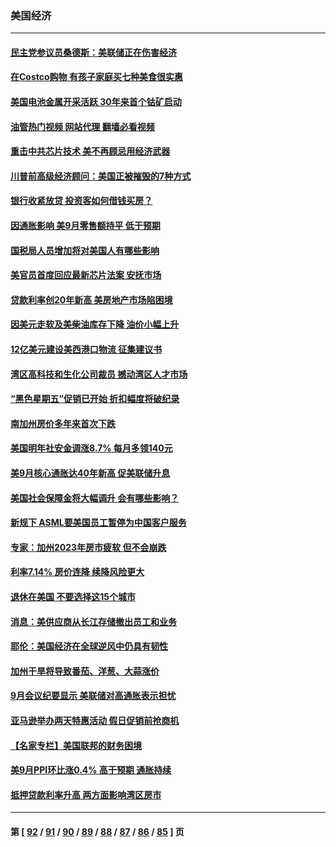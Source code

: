 ### 美国经济
---
#### [民主党参议员桑德斯：美联储正在伤害经济](../../pages/ncid1078158/n13846757.md?10170845) 
#### [在Costco购物 有孩子家庭买七种美食很实惠](../../pages/ncid1078158/n13844985.md?10170845) 
#### [美国电池金属开采活跃 30年来首个钴矿启动](../../pages/ncid1078158/n13846243.md?10170845) 
#### [油管热门视频 网站代理 翻墙必看视频](http://132.145.103.77:81/youtube.html?10170845)
#### [重击中共芯片技术 美不再顾忌用经济武器](../../pages/ncid1078158/n13845753.md?10170845) 
#### [川普前高级经济顾问：美国正被摧毁的7种方式](../../pages/ncid1078158/n13845808.md?10170845) 
#### [银行收紧放贷 投资客如何借钱买房？](../../pages/ncid1078158/n13845654.md?10170845) 
#### [因通胀影响 美9月零售额持平 低于预期](../../pages/ncid1078158/n13845521.md?10170845) 
#### [国税局人员增加将对美国人有哪些影响](../../pages/ncid1078158/n13845392.md?10170845) 
#### [美官员首度回应最新芯片法案 安抚市场](../../pages/ncid1078158/n13845407.md?10170845) 
#### [贷款利率创20年新高 美房地产市场陷困境](../../pages/ncid1078158/n13845387.md?10170845) 
#### [因美元走软及美柴油库存下降 油价小幅上升](../../pages/ncid1078158/n13844959.md?10170845) 
#### [12亿美元建设美西港口物流 征集建议书](../../pages/ncid1078158/n13844991.md?10170845) 
#### [湾区高科技和生化公司裁员 撼动湾区人才市场](../../pages/ncid1078158/n13845006.md?10170845) 
#### [“黑色星期五”促销已开始 折扣幅度将破纪录](../../pages/ncid1078158/n13844909.md?10170845) 
#### [南加州房价多年来首次下跌](../../pages/ncid1078158/n13844917.md?10170845) 
#### [美国明年社安金调涨8.7% 每月多领140元](../../pages/ncid1078158/n13844710.md?10170845) 
#### [美9月核心通胀达40年新高 促美联储升息](../../pages/ncid1078158/n13844694.md?10170845) 
#### [美国社会保障金将大幅调升 会有哪些影响？](../../pages/ncid1078158/n13844141.md?10170845) 
#### [新规下 ASML要美国员工暂停为中国客户服务](../../pages/ncid1078158/n13844245.md?10170845) 
#### [专家：加州2023年房市疲软 但不会崩跌](../../pages/ncid1078158/n13844185.md?10170845) 
#### [利率7.14% 房价连降 续降风险更大](../../pages/ncid1078158/n13844180.md?10170845) 
#### [退休在美国 不要选择这15个城市](../../pages/ncid1078158/n13844166.md?10170845) 
#### [消息：美供应商从长江存储撤出员工和业务](../../pages/ncid1078158/n13844051.md?10170845) 
#### [耶伦：美国经济在全球逆风中仍具有韧性](../../pages/ncid1078158/n13844079.md?10170845) 
#### [加州干旱将导致番茄、洋葱、大蒜涨价](../../pages/ncid1078158/n13844098.md?10170845) 
#### [9月会议纪要显示 美联储对高通胀表示担忧](../../pages/ncid1078158/n13844062.md?10170845) 
#### [亚马逊举办两天特惠活动 假日促销前抢商机](../../pages/ncid1078158/n13843985.md?10170845) 
#### [【名家专栏】美国联邦的财务困境](../../pages/ncid1078158/n13843895.md?10170845) 
#### [美9月PPI环比涨0.4% 高于预期 通胀持续](../../pages/ncid1078158/n13843971.md?10170845) 
#### [抵押贷款利率升高 两方面影响湾区房市](../../pages/ncid1078158/n13843517.md?10170845) 

---
#### 第 [ [92](./92.md?10170845) / [91](./91.md?10170845) / [90](./90.md?10170845) / [89](./89.md?10170845) / [88](./88.md?10170845) / [87](./87.md?10170845) / [86](./86.md?10170845) / [85](./85.md?10170845) ] 页
